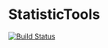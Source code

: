 # StatisticTools

[![Build Status](https://travis-ci.org/JohannesHelmes/StatisticTools.jl.svg?branch=master)](https://travis-ci.org/JohannesHelmes/StatisticTools.jl)
